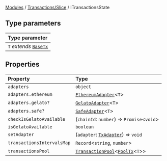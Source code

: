 [Modules](../../../README.md) / [Transactions/Slice](../README.md) / ITransactionsState

## Type parameters

| Type parameter |
| :------ |
| `T` *extends* [`BaseTx`](../../../TransactionAdapters/types/type-aliases/BaseTx.md) |

## Properties

| Property | Type |
| :------ | :------ |
| `adapters` | `object` |
| `adapters.ethereum` | [`EthereumAdapter`](../../../TransactionAdapters/EthereumAdapter/classes/EthereumAdapter.md)\<`T`\> |
| `adapters.gelato?` | [`GelatoAdapter`](../../../TransactionAdapters/GelatoAdapter/classes/GelatoAdapter.md)\<`T`\> |
| `adapters.safe?` | [`SafeAdapter`](../../../TransactionAdapters/SafeAdapter/classes/SafeAdapter.md)\<`T`\> |
| `checkIsGelatoAvailable` | (`chainId`: `number`) => `Promise`\<`void`\> |
| `isGelatoAvailable` | `boolean` |
| `setAdapter` | (`adapter`: [`TxAdapter`](../../../TransactionAdapters/types/enumerations/TxAdapter.md)) => `void` |
| `transactionsIntervalsMap` | `Record`\<`string`, `number`\> |
| `transactionsPool` | [`TransactionPool`](../type-aliases/TransactionPool.md)\<[`PoolTx`](../type-aliases/PoolTx.md)\<`T`\>\> |
